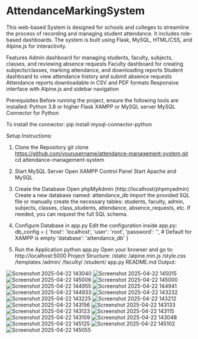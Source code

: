 # AttendanceMarkingSystem
This web-based  System is designed for schools and colleges to streamline the process of recording and managing student attendance. It includes role-based dashboards. The system is built using Flask, MySQL, HTML/CSS, and Alpine.js for interactivity.

Features
Admin dashboard for managing students, faculty, subjects, classes, and reviewing absence requests
Faculty dashboard for creating subjects/classes, marking attendance, and downloading reports
Student dashboard to view attendance history and submit absence requests
Attendance reports downloadable in CSV and PDF formats
Responsive interface with Alpine.js and sidebar navigation

Prerequisites
Before running the project, ensure the following tools are installed:
Python 3.8 or higher
Flask
XAMPP or MySQL server
MySQL Connector for Python

To install the connector:
pip install mysql-connector-python

Setup Instructions:
1. Clone the Repository
git clone https://github.com/yourusername/attendance-management-system.git
cd attendance-management-system

3. Start MySQL Server
Open XAMPP Control Panel
Start Apache and MySQL

4. Create the Database
Open phpMyAdmin (http://localhost/phpmyadmin)
Create a new database named: attendance_db
Import the provided SQL file or manually create the necessary tables:
students, faculty, admin, subjects, classes, class_students, attendance, absence_requests, etc.
If needed, you can request the full SQL schema.

5. Configure Database in app.py
Edit the configuration inside app.py:
db_config = {
    'host': 'localhost',
    'user': 'root',
    'password': '',  # Default for XAMPP is empty
    'database': 'attendance_db'
}

6. Run the Application
python app.py
Open your browser and go to:
http://localhost:5000
Project Structure: 
/static
    /alpine.min.js
    /style.css
/templates
    /admin/
    /faculty/
    /student/
app.py
README.md
Output:

![Screenshot 2025-04-22 143040](https://github.com/user-attachments/assets/888c215d-d465-4e49-9d32-5216bd4f53cc)
![Screenshot 2025-04-22 145015](https://github.com/user-attachments/assets/af869730-1975-4208-9038-d8893bba1583)
![Screenshot 2025-04-22 145006](https://github.com/user-attachments/assets/058eecef-b341-4989-821e-c191e5ea9587)
![Screenshot 2025-04-22 145000](https://github.com/user-attachments/assets/912898db-0cdd-4a04-97ab-190eadd25259)
![Screenshot 2025-04-22 144955](https://github.com/user-attachments/assets/0d2f72da-6b61-48c9-a081-8efabaad5467)
![Screenshot 2025-04-22 144941](https://github.com/user-attachments/assets/31fac80b-fbd8-426a-9ee2-4398d19affbe)
![Screenshot 2025-04-22 144933](https://github.com/user-attachments/assets/66d0baac-6c96-4a25-bcd7-d52a91b54cd4)
![Screenshot 2025-04-22 143232](https://github.com/user-attachments/assets/e8271139-d96b-44ca-ac68-0d5df7d0ae8b)
![Screenshot 2025-04-22 143225](https://github.com/user-attachments/assets/a29b150c-1c00-4b7f-92aa-f3c789d420d0)
![Screenshot 2025-04-22 143212](https://github.com/user-attachments/assets/22f732e8-e54d-48ef-bacc-24f79112dc6a)
![Screenshot 2025-04-22 143156](https://github.com/user-attachments/assets/dab4901d-13b7-4d66-98c6-8a1d2c2af09a)
![Screenshot 2025-04-22 143133](https://github.com/user-attachments/assets/398a6c6c-adae-4436-84ff-a677c10a2a64)
![Screenshot 2025-04-22 143123](https://github.com/user-attachments/assets/697d49fa-cd96-4034-a711-936fb7326a42)
![Screenshot 2025-04-22 143115](https://github.com/user-attachments/assets/e25125e3-4dac-44c6-ae2c-9c2c60627abe)
![Screenshot 2025-04-22 143109](https://github.com/user-attachments/assets/f6cd878f-ef4b-4f7e-a70a-d6c0e31e6732)
![Screenshot 2025-04-22 143048](https://github.com/user-attachments/assets/ffccda2e-937b-488d-9635-48447b3e378e)
![Screenshot 2025-04-22 145125](https://github.com/user-attachments/assets/9c877c13-383b-470a-ac75-eace825a9216)
![Screenshot 2025-04-22 145102](https://github.com/user-attachments/assets/872117c2-6e6a-4a24-951f-4c0b068e339b)
![Screenshot 2025-04-22 145055](https://github.com/user-attachments/assets/20651c11-f5ce-4515-8a9f-d9ea957cefa8)
